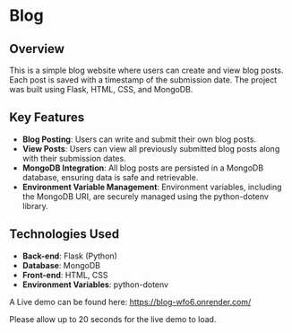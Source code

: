 # Blog

## Overview
This is a simple blog website where users can create and view blog posts. Each post is saved with a timestamp of the submission date.
The project was built using Flask, HTML, CSS, and MongoDB.

## Key Features
* **Blog Posting**: Users can write and submit their own blog posts.
* **View Posts**: Users can view all previously submitted blog posts along with their submission dates.
* **MongoDB Integration**: All blog posts are persisted in a MongoDB database, ensuring data is safe and retrievable.
* **Environment Variable Management**: Environment variables, including the MongoDB URI, are securely managed using the python-dotenv library.


## Technologies Used
* **Back-end**: Flask (Python)
* **Database**: MongoDB
* **Front-end**: HTML, CSS
* **Environment Variables**: python-dotenv

A Live demo can be found here: https://blog-wfo6.onrender.com/

Please allow up to 20 seconds for the live demo to load.
